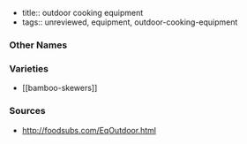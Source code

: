 - title:: outdoor cooking equipment
- tags:: unreviewed, equipment, outdoor-cooking-equipment


### Other Names


### Varieties

* [[bamboo-skewers]]

### Sources
* http://foodsubs.com/EqOutdoor.html
